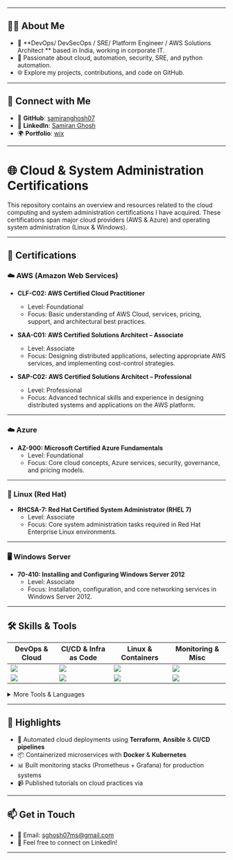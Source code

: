 <!-- Banner -->
<p align="center">
  <img src=""/>
</p>

---

## 👨‍💻 About Me
- 🎯 **DevOps/ DevSecOps / SRE/ Platform Engineer / AWS Solutions Architect ** based in India, working in corporate IT.
- 🎥 Passionate about cloud, automation, security, SRE, and python automation.
- 🌐 Explore my projects, contributions, and code on GitHub.

---

## 🔗 Connect with Me
- 📂 **GitHub**: [samiranghosh07](https://github.com/Samiranghosh07)
- 💼 **LinkedIn**: [Samiran Ghosh](https://www.linkedin.com/in/samiranghosh07)
- 🌍 **Portfolio**: [wix](sghosh07ms.wixsite.com/portfolio) 

---

# 🌐 Cloud & System Administration Certifications

This repository contains an overview and resources related to the cloud computing and system administration certifications I have acquired. These certifications span major cloud providers (AWS & Azure) and operating system administration (Linux & Windows).

---

## 📜 Certifications

### ☁️ AWS (Amazon Web Services)

- **CLF-C02: AWS Certified Cloud Practitioner**
  - Level: Foundational
  - Focus: Basic understanding of AWS Cloud, services, pricing, support, and architectural best practices.

- **SAA-C01: AWS Certified Solutions Architect – Associate**
  - Level: Associate
  - Focus: Designing distributed applications, selecting appropriate AWS services, and implementing cost-control strategies.

- **SAP-C02: AWS Certified Solutions Architect – Professional**
  - Level: Professional
  - Focus: Advanced technical skills and experience in designing distributed systems and applications on the AWS platform.

---

### ☁️ Azure

- **AZ-900: Microsoft Certified Azure Fundamentals**
  - Level: Foundational
  - Focus: Core cloud concepts, Azure services, security, governance, and pricing models.

---

### 🐧 Linux (Red Hat)

- **RHCSA-7: Red Hat Certified System Administrator (RHEL 7)**
  - Level: Associate
  - Focus: Core system administration tasks required in Red Hat Enterprise Linux environments.

---

### 🖥️ Windows Server

- **70-410: Installing and Configuring Windows Server 2012**
  - Level: Associate
  - Focus: Installation, configuration, and core networking services in Windows Server 2012.

---

## 🛠 Skills & Tools
| DevOps & Cloud | CI/CD & Infra as Code | Linux & Containers | Monitoring & Misc |
|----------------|------------------------|---------------------|-------------------|
| ![](https://img.shields.io/badge/AWS-232F3E?style=flat&logo=amazon-aws) | ![](https://img.shields.io/badge/Jenkins-D24939?style=flat&logo=jenkins) | ![](https://img.shields.io/badge/Linux-FCC624?style=flat&logo=linux) | ![](https://img.shields.io/badge/Grafana-EA3107?style=flat&logo=grafana) |
| ![](https://img.shields.io/badge/Docker-2496ED?style=flat&logo=docker) | ![](https://img.shields.io/badge/Terraform-7B42BC?style=flat&logo=terraform) | ![](https://img.shields.io/badge/Kubernetes-326CE5?style=flat&logo=kubernetes) | ![](https://img.shields.io/badge/Prometheus-E6522C?style=flat&logo=prometheus) |

<details>
  <summary>More Tools & Languages</summary>
  <br>
  ![](https://img.shields.io/badge/Python-3776AB?style=flat&logo=python) ![](https://img.shields.io/badge/Bash-333333?style=flat&logo=gnu-bash) ![](https://img.shields.io/badge/Ansible-EE0000?style=flat&logo=ansible) ![](https://img.shields.io/badge/Git-F05032?style=flat&logo=git) ![](https://img.shields.io/badge/Helm-0F1010?style=flat&logo=helm) ![](https://img.shields.io/badge/Nginx-009639?style=flat&logo=nginx)
</details>

---

## 🌟 Highlights
- 🚀 Automated cloud deployments using **Terraform**, **Ansible** & **CI/CD pipelines**
- 📦 Containerized microservices with **Docker** & **Kubernetes**
- 📊 Built monitoring stacks (Prometheus + Grafana) for production systems
- 📹 Published tutorials on cloud practices via **[]()**

---

## 📫 Get in Touch
- 📧 Email: sghosh07ms@gmail.com
- 📝 Feel free to connect on LinkedIn!

---

